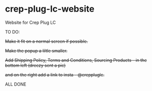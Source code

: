 # crep-plug-lc-website
Website for Crep Plug LC

TO DO:

~~Make it fit on a normal screen if possible.~~

~~Make the popup a liltle smaller.~~

~~Add Shipping Policy, Terms and Conditions, Sourcing Products - in the bottom left (dreezy sent a pic)~~

~~and on the right add a link to insta - @creppluglc.~~

ALL DONE